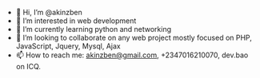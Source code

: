 - 👋 Hi, I’m @akinzben
- 👀 I’m interested in web development
- 🌱 I’m currently learning python and networking
- 💞️ I’m looking to collaborate on any web project mostly focused on PHP, JavaScript, Jquery, Mysql, Ajax
- 📫 How to reach me: akinzben@gmail.com, +2347016210070, dev.bao on ICQ.

<!---
akinzben/akinzben is a ✨ special ✨ repository because its `README.md` (this file) appears on your GitHub profile.
You can click the Preview link to take a look at your changes.
--->
